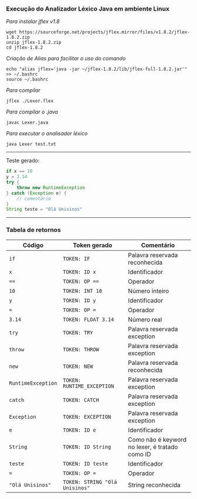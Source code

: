 ### Execução do Analizador Léxico Java em ambiente Linux

*Para instalar jflex v1.8*
```shell
wget https://sourceforge.net/projects/jflex.mirror/files/v1.8.2/jflex-1.8.2.zip
unzip jflex-1.8.2.zip
cd jflex-1.8.2
```

*Criação de Alias para facilitar o uso do comando*
```shell
echo "alias jflex='java -jar ~/jflex-1.8.2/lib/jflex-full-1.8.2.jar'" >> ~/.bashrc
source ~/.bashrc
```

*Para compilar*
```shell
jflex ./Lexer.flex
```

*Para compilar o .java*
```shell
javac Lexer.java
```

*Para executar o analisador léxico*
```shell
java Lexer test.txt
```

--- 
Teste gerado:
```java
if x == 10
y = 3.14
try {
    throw new RuntimeException
} catch (Exception e) {
    // comentário
}
String teste = "Olá Unisinos"
```

---
### Tabela de retornos

| Código             | Token gerado                   | Comentário                                     |
| ------------------ | ------------------------------ | ---------------------------------------------- |
| `if`               | `TOKEN: IF`                    | Palavra reservada reconhecida                  |
| `x`                | `TOKEN: ID x`                  | Identificador                                  |
| `==`               | `TOKEN: OP ==`                 | Operador                                       |
| `10`               | `TOKEN: INT 10`                | Número inteiro                                 |
| `y`                | `TOKEN: ID y`                  | Identificador                                  |
| `=`                | `TOKEN: OP =`                  | Operador                                       |
| `3.14`             | `TOKEN: FLOAT 3.14`            | Número real                                    |
| `try`              | `TOKEN: TRY`                   | Palavra reservada exception                    |
| `throw`            | `TOKEN: THROW`                 | Palavra reservada exception                    |
| `new`              | `TOKEN: NEW`                   | Palavra reservada reconhecida                  |
| `RuntimeException` | `TOKEN: RUNTIME_EXCEPTION`     | Palavra reservada exception                    |
| `catch`            | `TOKEN: CATCH`                 | Palavra reservada exception                    |
| `Exception`        | `TOKEN: EXCEPTION`             | Palavra reservada exception                    |
| `e`                | `TOKEN: ID e`                  | Identificador                                  |
| `String`           | `TOKEN: ID String`             | Como não é keyword no lexer, é tratado como ID |
| `teste`            | `TOKEN: ID teste`              | Identificador                                  |
| `=`                | `TOKEN: OP =`                  | Operador                                       |
| `"Olá Unisinos"`   | `TOKEN: STRING "Olá Unisinos"` | String reconhecida                             |

